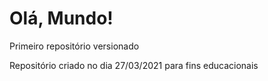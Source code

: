 # Olá, Mundo!
 Primeiro repositório versionado

 Repositório criado no dia 27/03/2021 para fins educacionais
